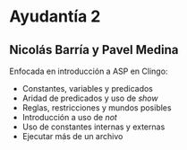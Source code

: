 # Ayudantía 2
## Nicolás Barría y Pavel Medina

Enfocada en introducción a ASP en Clingo:
- Constantes, variables y predicados
- Aridad de predicados y uso de _show_
- Reglas, restricciones y mundos posibles
- Introducción a uso de _not_
- Uso de constantes internas y externas
- Ejecutar más de un archivo
